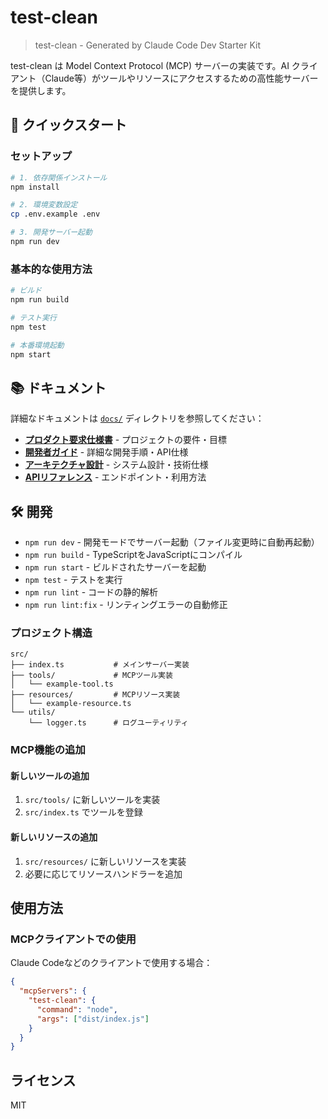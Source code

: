 # test-clean

> test-clean - Generated by Claude Code Dev Starter Kit

test-clean は Model Context Protocol (MCP) サーバーの実装です。AI クライアント（Claude等）がツールやリソースにアクセスするための高性能サーバーを提供します。

## 🚀 クイックスタート

### セットアップ
```bash
# 1. 依存関係インストール
npm install

# 2. 環境変数設定
cp .env.example .env

# 3. 開発サーバー起動
npm run dev
```

### 基本的な使用方法
```bash
# ビルド
npm run build

# テスト実行
npm test

# 本番環境起動
npm start
```

## 📚 ドキュメント

詳細なドキュメントは [`docs/`](./docs/) ディレクトリを参照してください：

- **[プロダクト要求仕様書](./docs/PRD.md)** - プロジェクトの要件・目標
- **[開発者ガイド](./docs/README.md)** - 詳細な開発手順・API仕様
- **[アーキテクチャ設計](./docs/ARCHITECTURE.md)** - システム設計・技術仕様
- **[APIリファレンス](./docs/API.md)** - エンドポイント・利用方法

## 🛠️ 開発

- `npm run dev` - 開発モードでサーバー起動（ファイル変更時に自動再起動）
- `npm run build` - TypeScriptをJavaScriptにコンパイル
- `npm run start` - ビルドされたサーバーを起動
- `npm test` - テストを実行
- `npm run lint` - コードの静的解析
- `npm run lint:fix` - リンティングエラーの自動修正

### プロジェクト構造

```
src/
├── index.ts           # メインサーバー実装
├── tools/             # MCPツール実装
│   └── example-tool.ts
├── resources/         # MCPリソース実装
│   └── example-resource.ts
└── utils/
    └── logger.ts      # ログユーティリティ
```

### MCP機能の追加

#### 新しいツールの追加
1. `src/tools/` に新しいツールを実装
2. `src/index.ts` でツールを登録

#### 新しいリソースの追加
1. `src/resources/` に新しいリソースを実装
2. 必要に応じてリソースハンドラーを追加

## 使用方法

### MCPクライアントでの使用

Claude Codeなどのクライアントで使用する場合：

```json
{
  "mcpServers": {
    "test-clean": {
      "command": "node",
      "args": ["dist/index.js"]
    }
  }
}
```

## ライセンス

MIT